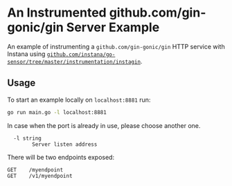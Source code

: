 An Instrumented github.com/gin-gonic/gin Server Example
=======================================================

An example of instrumenting a `github.com/gin-gonic/gin` HTTP service with Instana using [`github.com/instana/go-sensor/tree/master/instrumentation/instagin`](https://pkg.go.dev/github.com/instana/go-sensor/instrumentation/instagin).

Usage
-----

To start an example locally on `localhost:8881` run:

```bash
go run main.go -l localhost:8881
```

In case when the port is already in use, please choose another one.

```
  -l string
        Server listen address
```

There will be two endpoints exposed:

```
GET    /myendpoint
GET    /v1/myendpoint
```
